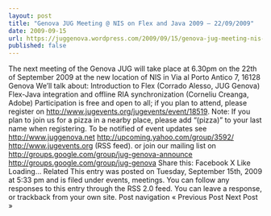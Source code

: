 ```yaml
---
layout: post
title: "Genova JUG Meeting @ NIS on Flex and Java 2009 – 22/09/2009"
date: 2009-09-15
url: https://juggenova.wordpress.com/2009/09/15/genova-jug-meeting-nis-on-flex-and-java-2009-22092009/
published: false 
---
```


The next meeting of the Genova JUG will take place at 6.30pm on the 22th of September 2009 at the new location of NIS in Via al Porto Antico 7, 16128 Genova We’ll talk about: Introduction to Flex (Corrado Alesso, JUG Genova) Flex-Java integration and offline RIA synchronization (Corneliu Creanga, Adobe) Participation is free and open to all; if you plan to attend, please register on http://www.jugevents.org/jugevents/event/18519. Note: If you plan to join us for a pizza in a nearby place, please add “(pizza)” to your last name when registering. To be notified of event updates see http://www.juggenova.net http://upcoming.yahoo.com/group/3592/ http://www.jugevents.org (RSS feed). or join our mailing list on http://groups.google.com/group/jug-genova-announce http://groups.google.com/group/jug-genova Share this: Facebook X Like Loading... Related This entry was posted on Tuesday, September 15th, 2009 at 5:33 pm and is filed under events, meetings. You can follow any responses to this entry through the RSS 2.0 feed. You can leave a response, or trackback from your own site. Post navigation « Previous Post Next Post »
